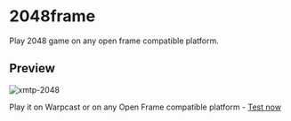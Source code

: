 # 2048frame
Play 2048 game on any open frame compatible platform.

## Preview
![xmtp-2048](https://github.com/Vamsieth/2048-frame/assets/121611896/8448a2e7-68e6-4575-9456-b6392cece877)

Play it on Warpcast or on any Open Frame compatible platform - [Test now](https://2048frame.netlify.app/)
